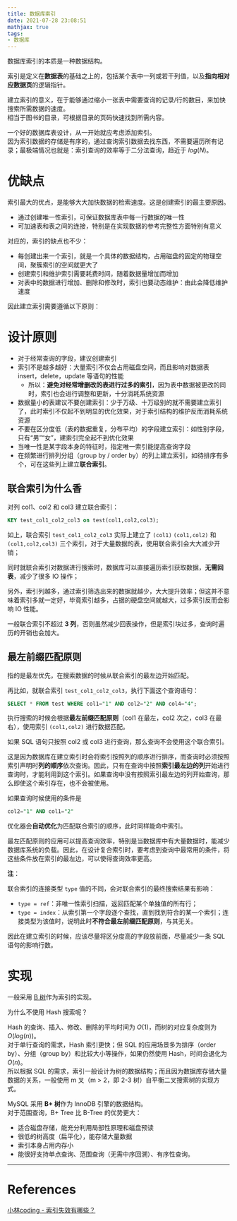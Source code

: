 ```yaml
---
title: 数据库索引
date: 2021-07-28 23:08:51
mathjax: true
tags:
- 数据库
---
```


数据库索引的本质是一种数据结构。

<!-- more -->

索引是定义在**数据表**的基础之上的，包括某个表中一列或若干列值，以及**指向相对应数据页**的逻辑指针。

建立索引的意义，在于能够通过缩小一张表中需要查询的记录/行的数目，来加快搜索所需数据的速度。  
相当于图书的目录，可根据目录的页码快速找到所需内容。

一个好的数据库表设计，从一开始就应考虑添加索引。  
因为索引数据的存储是有序的，通过查询索引数据去找东西，不需要遍历所有记录；最极端情况也就是：索引查询的效率等于二分法查询，趋近于 $log(N)$。


# 优缺点

索引最大的优点，是能够大大加快数据的检索速度。这是创建索引的最主要原因。
* 通过创建唯一性索引，可保证数据库表中每一行数据的唯一性
* 可加速表和表之间的连接，特别是在实现数据的参考完整性方面特别有意义

对应的，索引的缺点也不少：
* 每创建出来一个索引，就是一个具体的数据结构，占用磁盘的固定的物理空间，聚簇索引的空间就更大了
* 创建索引和维护索引需要耗费时间，随着数据量增加而增加
* 对表中的数据进行增加、删除和修改时，索引也要动态维护：由此会降低维护速度

因此建立索引需要遵循以下原则：


# 设计原则

* 对于经常查询的字段，建议创建索引
* 索引不是越多越好：大量索引不仅会占用磁盘空间，而且影响对数据表 insert，delete，update 等语句的性能
    * 所以：**避免对经常增删改的表进行过多的索引**，因为表中数据被更改的同时，索引也会进行调整和更新，十分消耗系统资源
* 数据量小的表建议不要创建索引：少于万级、十万级别的就不需要建立索引了，此时索引不仅起不到明显的优化效果，对于索引结构的维护反而消耗系统资源
* 不要在区分度低（表的数据重复，分布平均）的字段建立索引：如性别字段，只有“男”“女”，建索引完全起不到优化效果
* 当唯一性是某字段本身的特征时，指定唯一索引能提高查询字段
* 在频繁进行排列分组（group by / order by）的列上建立索引，如待排序有多个，可在这些列上建立**联合索引**。


## 联合索引为什么香

对列 col1、col2 和 col3 建立联合索引：

```sql
KEY test_col1_col2_col3 on test(col1,col2,col3);
```

如上，联合索引 `test_col1_col2_col3` 实际上建立了 `(col1)` `(col1,col2)` 和 `(col1,col2,col3)` 三个索引，对于大量数据的表，使用联合索引会大大减少开销；

同时就联合索引对数据进行搜索时，数据库可以直接遍历索引获取数据，**无需回表**，减少了很多 IO 操作；

另外，索引列越多，通过索引筛选出来的数据就越少，大大提升效率；但这并不意味着索引多就一定好，毕竟索引越多，占据的硬盘空间就越大，过多索引反而会影响 IO 性能。

一般联合索引不超过 **3 列**，否则虽然减少回表操作，但是索引块过多，查询时遍历的开销也会加大。


## 最左前缀匹配原则

指的是最左优先，在搜索数据的时候从联合索引的最左边开始匹配。

再比如，就联合索引 `test_col1_col2_col3`，执行下面这个查询语句：

```sql
SELECT * FROM test WHERE col1="1" AND col2="2" AND col4="4";
```

执行搜索的时候会根据**最左前缀匹配原则**（col1 在最左，col2 次之，col3 在最右），使用索引 `(col1,col2)` 进行数据匹配。

如果 SQL 语句只按照 col2 或 col3 进行查询，那么查询不会使用这个联合索引。

这是因为数据库在建立索引时会将索引按照列的顺序进行排序，而查询时必须按照索引声明时**列的顺序**依次查询。因此，只有在查询中按照**索引最左边的列**开始进行查询时，才能利用到这个索引。如果查询中没有按照索引最左边的列开始查询，那么即使这个索引存在，也不会被使用。

如果查询时候使用的条件是 

```sql
col2="1" AND col1="2"
```

优化器会**自动优化**为匹配联合索引的顺序，此时同样能命中索引。

最左匹配原则的应用可以提高查询效率，特别是当数据库中有大量数据时，能减少数据库系统的负载。因此，在设计复合索引时，要考虑到查询中最常用的条件，将这些条件放在索引的最左边，可以使得查询效率更高。

**注**：

联合索引的连接类型 `type` 值的不同，会对联合索引的最终搜索结果有影响：

* `type = ref`：非唯一性索引扫描，返回匹配某个单独值的所有行；
* `type = index`：从索引第一个字段逐个查找，直到找到符合的某一个索引；连接类型为该值时，说明此时**不符合最左前缀匹配原则**，与其无关。

因此在建立索引的时候，应该尽量将区分度高的字段放前面，尽量减少一条 SQL 语句的影响行数。


# 实现

一般采用 [B 树](/2023/06/04/b-tree)作为索引的实现。

为什么不使用 Hash 搜索呢？

Hash 的查询、插入、修改、删除的平均时间为 $O(1)$，而树的对应复杂度则为 $O(log(n))$。  
对于单行查询的需求，Hash 索引更快；但 SQL 的应用场景多为排序（order by）、分组（group by）和比较大小等操作，如果仍然使用 Hash，时间会退化为 $O(n)$。  
所以根据 SQL 的需求，索引一般设计为树的数据结构；而且因为数据库存储大量数据的关系，一般使用 m 叉（m > 2，即 2-3 树）自平衡二叉搜索树的实现方式。

MySQL 采用 **B+ 树**作为 InnoDB 引擎的数据结构。  
对于范围查询，B+ Tree 比 B-Tree 的优势更大：

* 适合磁盘存储，能充分利用局部性原理和磁盘预读
* 很低的树高度（扁平化），能存储大量数据
* 索引本身占用内存小
* 能很好支持单点查询、范围查询（无需中序回溯）、有序性查询。

---

# References

[小林coding - 索引失效有哪些？](https://www.xiaolincoding.com/mysql/index/index_lose.html)